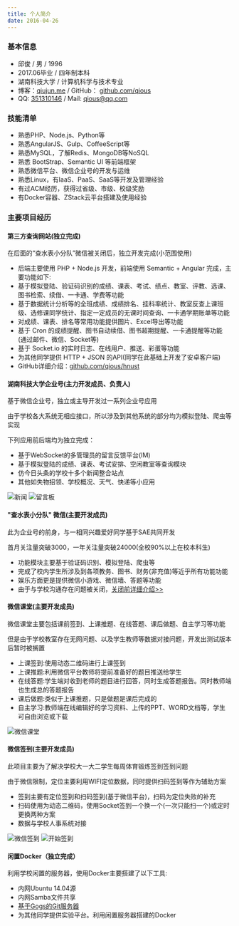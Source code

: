 ```yaml
---
title: 个人简介
date: 2016-04-26
---
```


### **基本信息**

* 邱俊 / 男 / 1996
* 2017.06毕业 / 四年制本科
* 湖南科技大学 / 计算机科学与技术专业
* 博客：[qiujun.me](https://qiujun.me/) / GitHub： [github.com/qious](https://github.com/qious)
* QQ: [351310146](http://wpa.qq.com/msgrd?v=3&uin=351310146&site=qq&menu=yes) / Mail: [qious@qq.com](mailto:qious@qq.com)

### **技能清单**

* 熟悉PHP、Node.js、Python等
* 熟悉AngularJS、Gulp、CoffeeScript等
* 熟悉MySQL，了解Redis、MongoDB等NoSQL
* 熟悉 BootStrap、Semantic UI 等前端框架
* 熟悉微信平台、微信企业号的开发与运维
* 熟悉Linux，有IaaS、PaaS、SaaS等开发及管理经验
* 有过ACM经历，获得过省级、市级、校级奖励
* 有Docker容器、ZStack云平台搭建及使用经验

### **主要项目经历**

#### **第三方查询网站**(独立完成)

在后面的“查水表小分队”微信被关闭后，独立开发完成(小范围使用)
* 后端主要使用 PHP + Node.js 开发，前端使用 Semantic + Angular 完成，主要功能如下:
* 基于模拟登陆、验证码识别的成绩、课表、考试、绩点、教室、评教、选课、图书检索、续借、一卡通、学费等功能
* 基于数据统计分析等的全班成绩、成绩排名、挂科率统计、教室反查上课班级、选修课同学统计、指定一定成员的无课时间查询、一卡通学期账单等功能
* 对成绩、课表、排名等常用功能提供图片、Excel导出等功能
* 基于 Cron 的成绩提醒、图书自动续借、图书超期提醒、一卡通提醒等功能 (通过邮件、微信、Socket等)
* 基于 Socket.io 的实时日志、在线用户、推送、彩蛋等功能
* 为其他同学提供 HTTP + JSON 的API(同学在此基础上开发了安卓客户端)
* GitHub详细介绍：[github.com/qious/hnust](https://github.com/qious/hnust)

#### **湖南科技大学企业号**(主力开发成员、负责人)

基于微信企业号，独立或主导开发过一系列企业号应用

由于学校各大系统无相应接口，所以涉及到其他系统的部分均为模拟登陆、爬虫等实现

下列应用前后端均为独立完成：
* 基于WebSocket的多管理员的留言反馈平台(IM)
* 基于模拟登陆的成绩、课表、考试安排、空闲教室等查询模块
* 仿今日头条的学校十多个新闻整合站点
* 其他如失物招领、学校概况、天气、快递等小应用

![新闻](/uploads/about/news.png) ![留言板](/uploads/about/board.png)

#### **"查水表小分队" 微信**(主要开发成员)

此为企业号的前身，与一相同兴趣爱好同学基于SAE共同开发

首月关注量突破3000，一年关注量突破24000(全校90%以上在校本科生)
* 功能模块主要基于验证码识别、模拟登陆、爬虫等
* 完成了校内学生所涉及到各项教务、图书、财务(非充值)等近乎所有功能功能
* 娱乐方面更是提供微信小游戏、微信墙、答题等功能
* 由于与学校沟通存在问题被关闭，[关闭前详细介绍>>](https://github.com/ticknet/csbxfd)

#### **微信课堂**(主要开发成员)

微信课堂主要包括课前签到、上课推题、在线答题、课后做题、自主学习等功能

但是由于学校教室存在无网问题、以及学生教师等数据对接问题，开发出测试版本后暂时被搁置
* 上课签到:使用动态二维码进行上课签到
* 上课推题:利用微信平台教师将提前准备好的题目推送给学生
* 在线答题:学生端对收到老师的题目进行回答，同时生成答题报告。同时教师端也生成总的答题报告
* 课后做题:类似于上课推题，只是做题是课后完成的
* 自主学习:教师端在线编辑好的学习资料、上传的PPT、WORD文档等，学生可自由浏览或下载

![微信课堂](/uploads/about/class.png)

#### **微信签到**(主要开发成员)

此项目主要为了解决学校大一大二学生每周体育锻炼签到签到问题

由于微信限制，定位主要利用WIFI定位数据，同时提供扫码签到等作为辅助方案
* 签到主要有定位签到和扫码签到(基于微信平台)，扫码为定位失败的补充
* 扫码使用为动态二维码，使用Socket签到一个换一个(一次只能扫一个)或定时更换两种方案
* 数据与学校人事系统对接

![微信签到](/uploads/about/sign.png) ![开始签到](/uploads/about/signin.png)

#### **闲置Docker**（独立完成）

利用学校闲置的服务器，使用Docker主要搭建了以下工具:
* 内网Ubuntu 14.04源
* 内网Samba文件共享
* [基于Gogs的Git服务器](http://git.ticknet.cn/)
* 为其他同学提供实验平台。利用闲置服务器搭建的Docker
